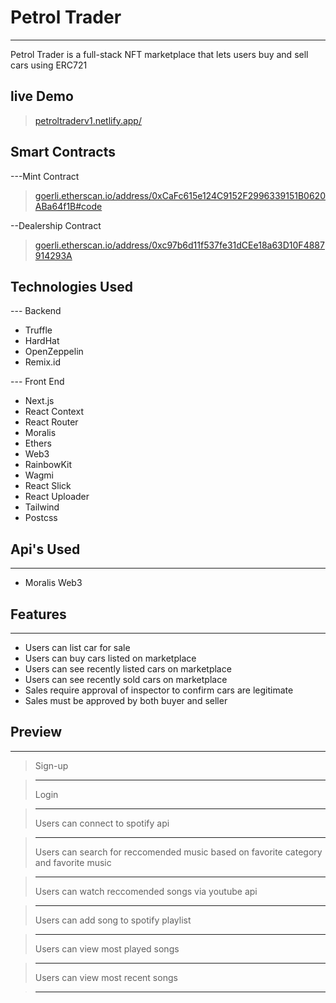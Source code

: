 # Petrol Trader

---

Petrol Trader is a full-stack NFT marketplace that lets users buy and sell cars using ERC721

## live Demo

> [petroltraderv1.netlify.app/](https://petroltraderv1.netlify.app/)

## Smart Contracts

---Mint Contract

> [goerli.etherscan.io/address/0xCaFc615e124C9152F2996339151B0620ABa64f1B#code](https://goerli.etherscan.io/address/0xCaFc615e124C9152F2996339151B0620ABa64f1B#code)

--Dealership Contract

> [goerli.etherscan.io/address/0xc97b6d11f537fe31dCEe18a63D10F4887914293A](https://goerli.etherscan.io/address/0xc97b6d11f537fe31dCEe18a63D10F4887914293A)

## Technologies Used

--- Backend

- Truffle
- HardHat
- OpenZeppelin
- Remix.id

--- Front End

- Next.js
- React Context
- React Router
- Moralis
- Ethers
- Web3
- RainbowKit
- Wagmi
- React Slick
- React Uploader
- Tailwind
- Postcss

## Api's Used

---

- Moralis Web3

## Features

---

- Users can list car for sale
- Users can buy cars listed on marketplace
- Users can see recently listed cars on marketplace
- Users can see recently sold cars on marketplace
- Sales require approval of inspector to confirm cars are legitimate
- Sales must be approved by both buyer and seller

## Preview

---

> Sign-up

<!-- ![](./preview/MyTunes-Log-In.gif) -->

> ---
>
> Login

<!-- ![](./preview/MyTunes-Sign-Up.gif) -->

> ---
>
> Users can connect to spotify api

<!-- ![](./preview/MyTunes-spotify-Connect.gif) -->

> ---
>
> Users can search for reccomended music based on favorite category and favorite music

<!-- ![](./preview/MyTunes-User-Search.gif) -->

> ---
>
> Users can watch reccomended songs via youtube api

<!-- ![](./preview/MyTunes-User-youtube.gif) -->

> ---
>
> Users can add song to spotify playlist

<!-- ![](./preview/MyTunes-User-add-playlist.gif) -->

> ---
>
> Users can view most played songs

<!-- ![](./preview/MyTunes-User-Most-Played.gif) -->

> ---
>
> Users can view most recent songs

<!-- ![](./preview/MyTunes-User-Recently-Played.gif) -->

> ---

